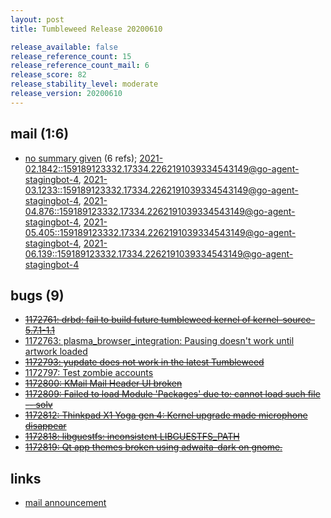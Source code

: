 ```yaml
---
layout: post
title: Tumbleweed Release 20200610

release_available: false
release_reference_count: 15
release_reference_count_mail: 6
release_score: 82
release_stability_level: moderate
release_version: 20200610
---
```


## mail (1:6)

- [no summary given](https://lists.opensuse.org/archives/list/factory@lists.opensuse.org/thread/ZN6KUZQMD2ONHSKV54LVASP7Z5CIISED) (6 refs); [2021-02.1842::<159189123332.17334.2262191039334543149@go-agent-stagingbot-4>](https://lists.opensuse.org/archives/list/factory@lists.opensuse.org/thread/ZN6KUZQMD2ONHSKV54LVASP7Z5CIISED), [2021-03.1233::<159189123332.17334.2262191039334543149@go-agent-stagingbot-4>](https://lists.opensuse.org/archives/list/factory@lists.opensuse.org/thread/ZN6KUZQMD2ONHSKV54LVASP7Z5CIISED), [2021-04.876::<159189123332.17334.2262191039334543149@go-agent-stagingbot-4>](https://lists.opensuse.org/archives/list/factory@lists.opensuse.org/thread/ZN6KUZQMD2ONHSKV54LVASP7Z5CIISED), [2021-05.405::<159189123332.17334.2262191039334543149@go-agent-stagingbot-4>](https://lists.opensuse.org/archives/list/factory@lists.opensuse.org/thread/ZN6KUZQMD2ONHSKV54LVASP7Z5CIISED), [2021-06.139::<159189123332.17334.2262191039334543149@go-agent-stagingbot-4>](https://lists.opensuse.org/archives/list/factory@lists.opensuse.org/thread/ZN6KUZQMD2ONHSKV54LVASP7Z5CIISED)

## bugs (9)

<!--more-->

- ~~[1172761: drbd: fail to build future tumbleweed kernel of kernel-source-5.7.1-1.1](https://bugzilla.opensuse.org/show_bug.cgi?id=1172761)~~
- [1172763: plasma_browser_integration: Pausing doesn't work until artwork loaded](https://bugzilla.opensuse.org/show_bug.cgi?id=1172763)
- ~~[1172793: yupdate does not work in the latest Tumbleweed](https://bugzilla.opensuse.org/show_bug.cgi?id=1172793)~~
- [1172797: Test zombie accounts](https://bugzilla.opensuse.org/show_bug.cgi?id=1172797)
- ~~[1172800: KMail Mail Header UI broken](https://bugzilla.opensuse.org/show_bug.cgi?id=1172800)~~
- ~~[1172809: Failed to load Module 'Packages' due to: cannot load such file -- solv](https://bugzilla.opensuse.org/show_bug.cgi?id=1172809)~~
- ~~[1172812: Thinkpad X1 Yoga gen 4: Kernel upgrade made microphone disappear](https://bugzilla.opensuse.org/show_bug.cgi?id=1172812)~~
- ~~[1172818: libguestfs: inconsistent LIBGUESTFS_PATH](https://bugzilla.opensuse.org/show_bug.cgi?id=1172818)~~
- ~~[1172819: Qt app themes broken using adwaita-dark on gnome.](https://bugzilla.opensuse.org/show_bug.cgi?id=1172819)~~



## links

- [mail announcement](https://lists.opensuse.org/archives/list/factory@lists.opensuse.org/thread/ZN6KUZQMD2ONHSKV54LVASP7Z5CIISED)
